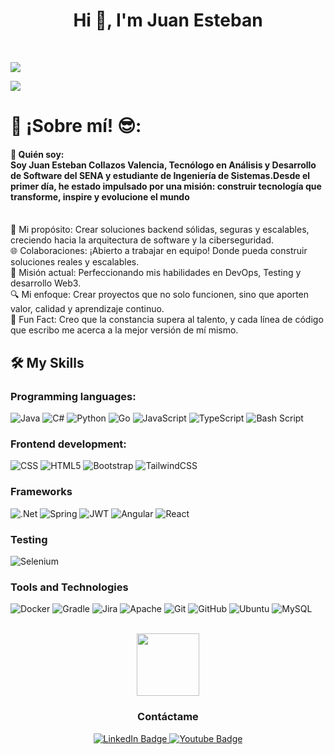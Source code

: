 <h1 align="center">Hi 👋, I'm Juan Esteban</h1><br>


![](https://github.com/halfrost/halfrost/blob/master/icons/header_.png)

<img src="https://profile-counter.glitch.me/lincoln31/count.svg">
<h1>💫 ¡Sobre mí! 😎:</h1>
<h4>🎯 Quién soy: <br>
Soy Juan Esteban Collazos Valencia, Tecnólogo en Análisis y Desarrollo de Software del SENA y estudiante de Ingeniería de Sistemas.Desde el primer día, he estado impulsado por una misión: construir tecnología que transforme, inspire y evolucione el mundo</h4><br>
🚀 Mi propósito: Crear soluciones backend sólidas, seguras y escalables, creciendo hacia la arquitectura de software y la ciberseguridad.<br>
🌐 Colaboraciones: ¡Abierto a trabajar en equipo! Donde pueda construir soluciones reales y escalables.<br>
📘 Misión actual: Perfeccionando mis habilidades en DevOps, Testing y desarrollo Web3.<br>
🔍 Mi enfoque: Crear proyectos que no solo funcionen, sino que aporten valor, calidad y aprendizaje continuo.<br>
🌟 Fun Fact: Creo que la constancia supera al talento, y cada línea de código que escribo me acerca a la mejor versión de mí mismo.
<br>




<h2>🛠️ My Skills</h2>
<h3>Programming languages:</h3>

 ![Java](https://img.shields.io/badge/java-%23ED8B00.svg?style=for-the-badge&logo=openjdk&logoColor=white)
 ![C#](https://img.shields.io/badge/c%23-%23239120.svg?style=for-the-badge&logo=csharp&logoColor=white)
 ![Python](https://img.shields.io/badge/python-3670A0?style=for-the-badge&logo=python&logoColor=ffdd54)
	![Go](https://img.shields.io/badge/go-%2300ADD8.svg?style=for-the-badge&logo=go&logoColor=white)
	![JavaScript](https://img.shields.io/badge/javascript-%23323330.svg?style=for-the-badge&logo=javascript&logoColor=%23F7DF1E)
 ![TypeScript](https://img.shields.io/badge/typescript-%23007ACC.svg?style=for-the-badge&logo=typescript&logoColor=white)
	![Bash Script](https://img.shields.io/badge/bash_script-%23121011.svg?style=for-the-badge&logo=gnu-bash&logoColor=white)

 <h3>Frontend development:</h3>

 
 ![CSS](https://img.shields.io/badge/-CSS-000?&logo=CSS3)
 ![HTML5](https://img.shields.io/badge/html5-%23E34F26.svg?style=for-the-badge&logo=html5&logoColor=white)
 ![Bootstrap](https://img.shields.io/badge/bootstrap-%238511FA.svg?style=for-the-badge&logo=bootstrap&logoColor=white)
 	![TailwindCSS](https://img.shields.io/badge/tailwindcss-%2338B2AC.svg?style=for-the-badge&logo=tailwind-css&logoColor=white)
 

<h3>Frameworks</h3>

 ![.Net](https://img.shields.io/badge/.NET-5C2D91?style=for-the-badge&logo=.net&logoColor=white)
 ![Spring](https://img.shields.io/badge/spring-%236DB33F.svg?style=for-the-badge&logo=spring&logoColor=white)
  ![JWT](https://img.shields.io/badge/JWT-black?style=for-the-badge&logo=JSON%20web%20tokens)
	![Angular](https://img.shields.io/badge/angular-%23DD0031.svg?style=for-the-badge&logo=angular&logoColor=white)
 ![React](https://img.shields.io/badge/react-%2320232a.svg?style=for-the-badge&logo=react&logoColor=%2361DAFB)

  <h3>Testing</h3>

  ![Selenium](https://img.shields.io/badge/-selenium-%43B02A?style=for-the-badge&logo=selenium&logoColor=white)


 <h3>Tools and Technologies</h3>

 ![Docker](https://img.shields.io/badge/docker-%230db7ed.svg?style=for-the-badge&logo=docker&logoColor=white)
 ![Gradle](https://img.shields.io/badge/Gradle-02303A.svg?style=for-the-badge&logo=Gradle&logoColor=white)
 	![Jira](https://img.shields.io/badge/jira-%230A0FFF.svg?style=for-the-badge&logo=jira&logoColor=white)
  ![Apache](https://img.shields.io/badge/apache-%23D42029.svg?style=for-the-badge&logo=apache&logoColor=white)
  	![Git](https://img.shields.io/badge/git-%23F05033.svg?style=for-the-badge&logo=git&logoColor=white)
   ![GitHub](https://img.shields.io/badge/github-%23121011.svg?style=for-the-badge&logo=github&logoColor=white)
   ![Ubuntu](https://img.shields.io/badge/Ubuntu-E95420?style=for-the-badge&logo=ubuntu&logoColor=white)
   ![MySQL](https://img.shields.io/badge/mysql-4479A1.svg?style=for-the-badge&logo=mysql&logoColor=white)


<br>
 <div align="center">
  
[this is for the picture]: #	
<div id="header">
<img src="https://media.giphy.com/media/M9gbBd9nbDrOTu1Mqx/giphy.gif" width="100"/>
</div>

<p align="center">
<h3> Contáctame </h3>

<a href="www.linkedin.com/in/juanestebancollazosvalencia31">
  <img src="https://img.shields.io/badge/LinkedIn-blue?style=for-the-badge&logo=linkedin&logoColor=white" alt="LinkedIn Badge"/>
</a>
<a href="juanestebancollazosvalencia@gmail.com">
  <img src="https://img.shields.io/badge/Gmail-white?style=for-the-badge&logo=gmail&logoColor=red" alt="Youtube Badge"/>
</a>


</p>


